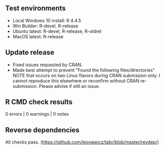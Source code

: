 ## Test environments

* Local Windows 10 install: R 4.4.5
* Win Builder: R-devel, R-release
* Ubuntu latest: R-devel, R-release, R-oldrel
* MacOS latest: R-release

## Update release

* Fixed issues requested by CRAN.
* Made best attempt to prevent "Found the following files/directories" NOTE that occurs on two Linux flavors during CRAN submission only. I cannot reproduce this elsewhere or reconfirm without CRAN re-submission. Please advise if still an issue.

## R CMD check results

0 errors | 0 warnings | 0 notes

## Reverse dependencies

All checks pass. (https://github.com/leonawicz/tabr/blob/master/revdep/)
